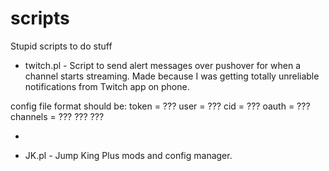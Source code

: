 # scripts
Stupid scripts to do stuff

- twitch.pl - Script to send alert messages over pushover for when a channel starts streaming. Made because I was getting totally unreliable notifications from Twitch app on phone.

config file format should be:
token = ???
user = ???
cid = ???
oauth = ???
channels = ??? ??? ???

-

- JK.pl - Jump King Plus mods and config manager.
